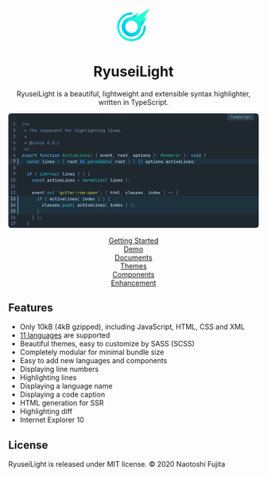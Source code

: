 <div align="center">
<a href="https://light.ryuseijs.com">
  <img alt="RyuseiLight" src="images/logo.svg" width="70">
</a>

<h1>RyuseiLight</h1>

<p>
RyuseiLight is a beautiful, lightweight and extensible syntax highlighter, written in TypeScript.
</p>

<p>
  <a href="https://light.ryuseijs.com">
    <img src="images/code.png" alt="Visual Sample" style="max-width: 100%;" width="600">
  </a>
</p>

<p>
  <a href="https://light.ryuseijs.com/guides/getting-started/">Getting Started</a>
  <br>
  <a href="https://light.ryuseijs.com/">Demo</a>
  <br>
  <a href="https://light.ryuseijs.com/documents/">Documents</a>
  <br>
  <a href="https://light.ryuseijs.com/guides/themes/">Themes</a>
  <br>
  <a href="https://light.ryuseijs.com/components/">Components</a>
  <br>
  <a href="https://light.ryuseijs.com/enhancement/">Enhancement</a>
</p>
</div>

## Features

- Only 10kB (4kB gzipped), including JavaScript, HTML, CSS and XML
- [11 languages](https://light.ryuseijs.com/languages/) are supported
- Beautiful themes, easy to customize by SASS (SCSS)
- Completely modular for minimal bundle size
- Easy to add new languages and components
- Displaying line numbers
- Highlighting lines
- Displaying a language name
- Displaying a code caption
- HTML generation for SSR
- Highlighting diff
- Internet Explorer 10

## License

RyuseiLight is released under MIT license. © 2020 Naotoshi Fujita
